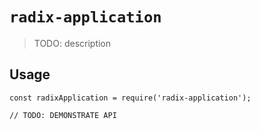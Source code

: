 # `radix-application`

> TODO: description

## Usage

```
const radixApplication = require('radix-application');

// TODO: DEMONSTRATE API
```
